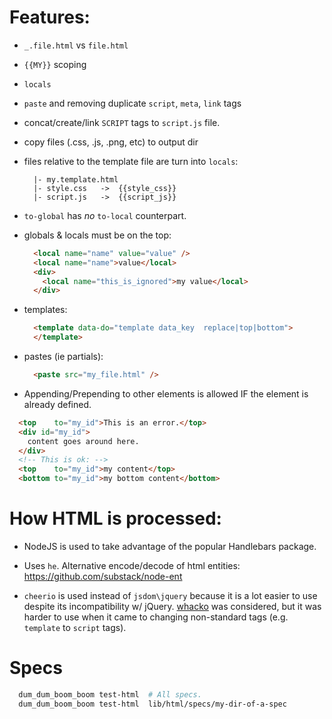 
Features:
======

  * `_.file.html` vs `file.html`
  * `{{MY}}` scoping
  * `locals`
  * `paste` and removing duplicate `script`, `meta`, `link` tags
  * concat/create/link `SCRIPT` tags to `script.js` file.
  * copy files (.css, .js, .png, etc) to output dir

  * files relative to the template file are turn into `locals`:
    ```
      |- my.template.html
      |- style.css   ->  {{style_css}}
      |- script.js   ->  {{script_js}}
    ```

  * `to-global` has *no* `to-local` counterpart.
  * globals & locals must be on the top:
    ```html
      <local name="name" value="value" />
      <local name="name">value</local>
      <div>
        <local name="this_is_ignored">my value</local>
      </div>
    ```


  * templates:
    ```html
      <template data-do="template data_key  replace|top|bottom">
      </template>
    ```

  * pastes (ie partials):
    ```html
      <paste src="my_file.html" />
    ```

  * Appending/Prepending to other elements is allowed IF the element
  is already defined.
  ```html
    <top    to="my_id">This is an error.</top>
    <div id="my_id">
      content goes around here.
    </div>
    <!-- This is ok: -->
    <top    to="my_id">my content</top>
    <bottom to="my_id">my bottom content</bottom>
  ```



How HTML is processed:
==============

* NodeJS is used to take advantage of the popular Handlebars package.

* Uses `he`. Alternative encode/decode of html entities: https://github.com/substack/node-ent

* `cheerio` is used instead of `jsdom\jquery` because it is a lot
easier to use despite its incompatibility w/ jQuery.  [whacko](https://github.com/inikulin/whacko)
was considered, but it was harder to use when it came to
changing non-standard tags (e.g. `template` to `script` tags).

Specs
=====

```bash
  dum_dum_boom_boom test-html  # All specs.
  dum_dum_boom_boom test-html  lib/html/specs/my-dir-of-a-spec
```
